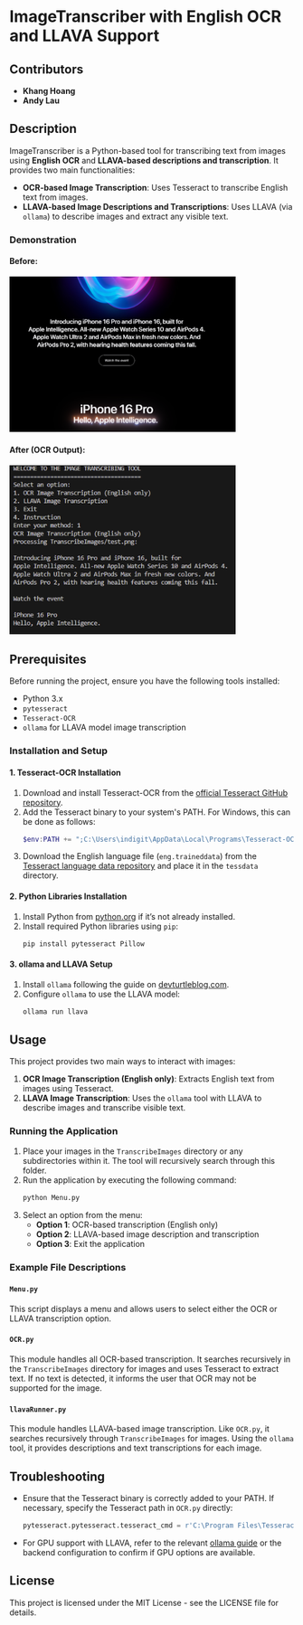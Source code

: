 
# ImageTranscriber with English OCR and LLAVA Support

## Contributors
- **Khang Hoang**
- **Andy Lau**

## Description
ImageTranscriber is a Python-based tool for transcribing text from images using **English OCR** and **LLAVA-based descriptions and transcription**. It provides two main functionalities:

- **OCR-based Image Transcription**: Uses Tesseract to transcribe English text from images.
- **LLAVA-based Image Descriptions and Transcriptions**: Uses LLAVA (via `ollama`) to describe images and extract any visible text.

### Demonstration
#### Before:
<img src="TranscribeImages/test.png" alt="Original Image" width="400"/>
    
#### After (OCR Output):
<img src="ShowcaseImages/OCR-output.png" alt="OCR Output" width="400"/>

## Prerequisites
Before running the project, ensure you have the following tools installed:

- Python 3.x
- `pytesseract`
- `Tesseract-OCR`
- `ollama` for LLAVA model image transcription

### Installation and Setup

#### 1. Tesseract-OCR Installation
1. Download and install Tesseract-OCR from the [official Tesseract GitHub repository](https://github.com/tesseract-ocr/tesseract).
2. Add the Tesseract binary to your system's PATH. For Windows, this can be done as follows:
   ```powershell
   $env:PATH += ";C:\Users\indigit\AppData\Local\Programs\Tesseract-OCR\"
   ```
3. Download the English language file (`eng.traineddata`) from the [Tesseract language data repository](https://github.com/tesseract-ocr/tessdata) and place it in the `tessdata` directory.

#### 2. Python Libraries Installation
1. Install Python from [python.org](https://www.python.org/downloads/) if it’s not already installed.
2. Install required Python libraries using `pip`:
   ```bash
   pip install pytesseract Pillow
   ```

#### 3. ollama and LLAVA Setup
1. Install `ollama` following the guide on [devturtleblog.com](https://www.devturtleblog.com/ollama-guide/).
2. Configure `ollama` to use the LLAVA model:
   ```bash
   ollama run llava
   ```

## Usage
This project provides two main ways to interact with images:

1. **OCR Image Transcription (English only)**: Extracts English text from images using Tesseract.
2. **LLAVA Image Transcription**: Uses the `ollama` tool with LLAVA to describe images and transcribe visible text.

### Running the Application
1. Place your images in the `TranscribeImages` directory or any subdirectories within it. The tool will recursively search through this folder.
2. Run the application by executing the following command:
   ```bash
   python Menu.py
   ```
3. Select an option from the menu:
   - **Option 1**: OCR-based transcription (English only)
   - **Option 2**: LLAVA-based image description and transcription
   - **Option 3**: Exit the application

### Example File Descriptions

#### `Menu.py`
This script displays a menu and allows users to select either the OCR or LLAVA transcription option.

#### `OCR.py`
This module handles all OCR-based transcription. It searches recursively in the `TranscribeImages` directory for images and uses Tesseract to extract text. If no text is detected, it informs the user that OCR may not be supported for the image.

#### `llavaRunner.py`
This module handles LLAVA-based image transcription. Like `OCR.py`, it searches recursively through `TranscribeImages` for images. Using the `ollama` tool, it provides descriptions and text transcriptions for each image.

## Troubleshooting
- Ensure that the Tesseract binary is correctly added to your PATH. If necessary, specify the Tesseract path in `OCR.py` directly:
  ```python
  pytesseract.pytesseract.tesseract_cmd = r'C:\Program Files\Tesseract-OCR\tesseract.exe'
  ```
- For GPU support with LLAVA, refer to the relevant [ollama guide](https://www.devturtleblog.com/ollama-guide/) or the backend configuration to confirm if GPU options are available.

## License
This project is licensed under the MIT License - see the LICENSE file for details.


